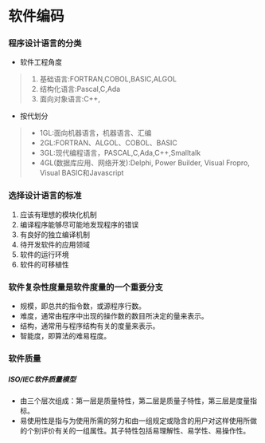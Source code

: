 # 软件编码
### 程序设计语言的分类
- 软件工程角度
> 1. 基础语言:FORTRAN,COBOL,BASIC,ALGOL
> 2. 结构化语言:Pascal,C,Ada
> 3. 面向对象语言:C++,
- 按代划分
> - 1GL:面向机器语言，机器语言、汇编
> - 2GL:FORTRAN、ALGOL、COBOL、BASIC
> - 3GL:现代编程语言，PASCAL,C,Ada,C++,Smalltalk
> - 4GL(数据库应用、网络开发):Delphi, Power Builder, Visual Fropro, Visual BASIC和Javascript
### 选择设计语言的标准
1. 应该有理想的模块化机制
2. 编译程序能够尽可能地发现程序的错误
3. 有良好的独立编译机制
4. 待开发软件的应用领域
5. 软件的运行环境
6. 软件的可移植性
### 软件复杂性度量是软件度量的一个重要分支
- 规模，即总共的指令数，或源程序行数。
- 难度，通常由程序中出现的操作数的数目所决定的量来表示。
- 结构，通常用与程序结构有关的度量来表示。
- 智能度，即算法的难易程度。
### 软件质量
##### ISO/IEC软件质量模型
- 由三个层次组成：第一层是质量特性，第二层是质量子特性，第三层是度量指标。
- 易使用性是指与为使用所需的努力和由一组规定或隐含的用户对这样使用所做的个别评价有关的一组属性。其子特性包括易理解性、易学性、易操作性。